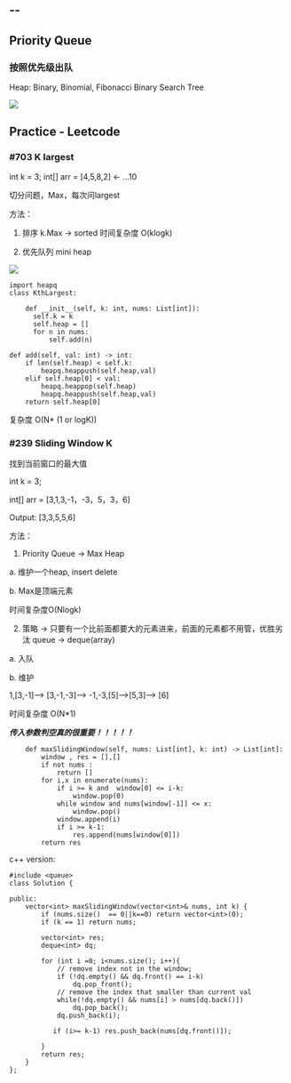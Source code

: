 --
--
## Priority Queue

### 按照优先级出队
Heap: Binary, Binomial, Fibonacci
Binary Search Tree

![](https://www.itcodemonkey.com/data/upload/portal/20180925/1537838716353226.png)


## Practice - Leetcode
	

###  #703 K largest 
int k = 3;
int[] arr = [4,5,8,2] <- ...10

切分问题，Max，每次问largest

方法：

1. 排序 k.Max -> sorted 时间复杂度 O(klogk)

2. 优先队列 mini heap

![](/img/heap.001.png)

```
import heapq
class KthLargest:

    def __init__(self, k: int, nums: List[int]):
      self.k = k
      self.heap = []
      for n in nums:
          self.add(n) 
```
        

    def add(self, val: int) -> int:
        if len(self.heap) < self.k:
            heapq.heappush(self.heap,val)
        elif self.heap[0] < val:
            heapq.heappop(self.heap)
            heapq.heappush(self.heap,val)
        return self.heap[0]
        
复杂度 O(N* (1 or logK))  

###  #239 Sliding Window K  
找到当前窗口的最大值

int k = 3;

int[] arr = [3,1,3,-1，-3，5，3，6] 

Output: [3,3,5,5,6]


方法：

1. Priority Queue -> Max Heap  

a. 维护一个heap, insert delete

b. Max是顶端元素 

时间复杂度O(Nlogk)

2. 策略 -> 只要有一个比前面都要大的元素进来，前面的元素都不用管，优胜劣汰
queue -> deque(array)

a. 入队

b. 维护

1,[3,-1]--> [3,-1,-3]--> -1,-3,[5]-->[5,3]--> [6]

时间复杂度 O(N*1)

***传入参数判空真的很重要！！！！！***

```
    def maxSlidingWindow(self, nums: List[int], k: int) -> List[int]:
        window , res = [],[]
        if not nums : 
            return []
        for i,x in enumerate(nums):
            if i >= k and  window[0] <= i-k:
                window.pop(0)
            while window and nums[window[-1]] <= x:
                window.pop()
            window.append(i)
            if i >= k-1:
                res.append(nums[window[0]])
        return res
```
c++ version:
```
#include <queue>
class Solution {

public:
    vector<int> maxSlidingWindow(vector<int>& nums, int k) {
        if (nums.size()  == 0||k==0) return vector<int>(0);
        if (k == 1) return nums;

        vector<int> res;
        deque<int> dq;
        
        for (int i =0; i<nums.size(); i++){
            // remove index not in the window;
            if (!dq.empty() && dq.front() == i-k)
                dq.pop_front();
            // remove the index that smaller than current val
            while(!dq.empty() && nums[i] > nums[dq.back()]) 
                dq.pop_back();
            dq.push_back(i);
            
           if (i>= k-1) res.push_back(nums[dq.front()]);
            
        }
        return res;
    }
};
```
